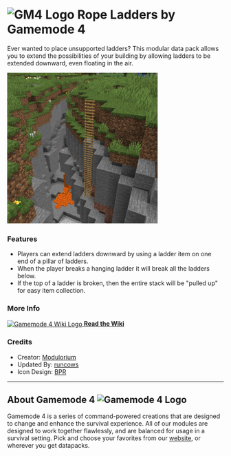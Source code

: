 # <img src="https://raw.githubusercontent.com/Gamemode4Dev/GM4_Datapacks/master/base/images/gm4_logo.png" alt="GM4 Logo" width="32" /> Rope Ladders by Gamemode 4<!--$pmc:delete-->

Ever wanted to place unsupported ladders? This modular data pack allows you to extend the possibilities of your building by allowing ladders to be extended downward, even floating in the air. <!--$pmc:headerSize-->

<img src="https://raw.githubusercontent.com/Gamemode4Dev/GM4_Datapacks/master/gm4_rope_ladders/images/rope_ladder_chasm.png" alt="A rope ladder hanging in a chasm" height="350"/>  <!--$modrinth:replaceWithVideo--> <!--$pmc:delete-->

### Features
- Players can extend ladders downward by using a ladder item on one end of a pillar of ladders.
- When the player breaks a hanging ladder it will break all the ladders below.
- If the top of a ladder is broken, then the entire stack will be "pulled up" for easy item collection.

### More Info
[<img src="https://raw.githubusercontent.com/Gamemode4Dev/GM4_Datapacks/master/base/images/gm4_wiki_logo.png" alt="Gamemode 4 Wiki Logo" width="40" align="center"/> **Read the Wiki**](https://wiki.gm4.co/wiki/Rope_Ladders)

### Credits
- Creator: [Modulorium](https://www.modulorium.dev)
- Updated By: [runcows](https://bsky.app/profile/runcows.bsky.social)
- Icon Design: [BPR](https://bsky.app/profile/bpr02.com)

---
## About Gamemode 4 <img src="https://raw.githubusercontent.com/Gamemode4Dev/GM4_Datapacks/master/base/images/gm4_logo.png" alt="Gamemode 4 Logo" width="20"/>
Gamemode 4 is a series of command-powered creations that are designed to change and enhance the survival experience. All of our modules are designed to work together flawlessly, and are balanced for usage in a survival setting. Pick and choose your favorites from our [website](https://gm4.co), or wherever you get datapacks.